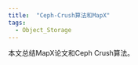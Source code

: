 ```yaml
---
title:  "Ceph-Crush算法和MapX"
tags: 
  - Object_Storage
---
```


本文总结MapX论文和Ceph Crush算法。

<div  align="center">  
<object data="../files/Ceph-Crush算法和MapX.pdf" width="1000" height="1000" type='application/pdf'/>
</div>